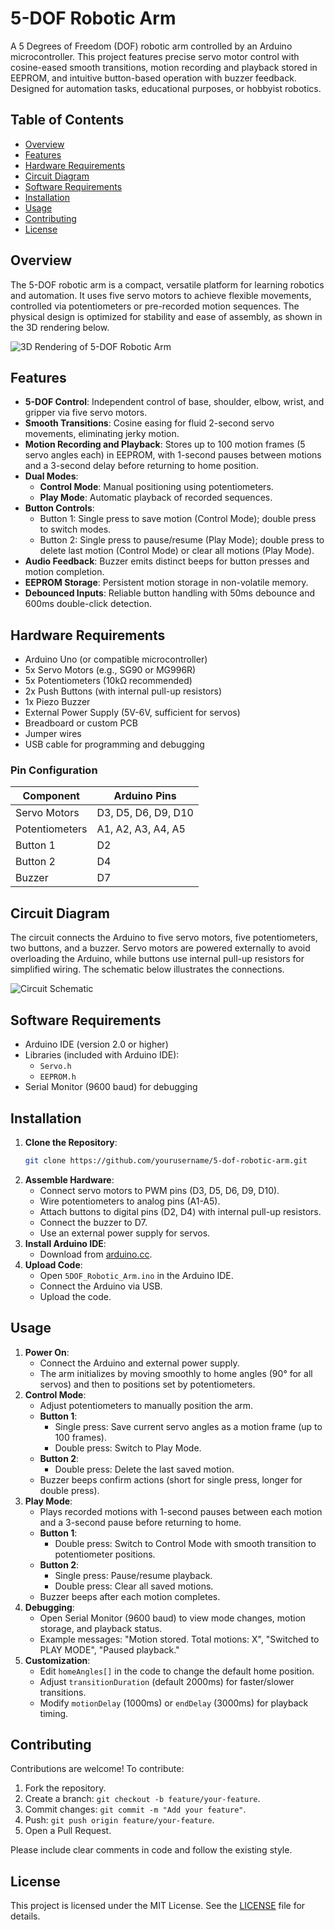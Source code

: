 # 5-DOF Robotic Arm

A 5 Degrees of Freedom (DOF) robotic arm controlled by an Arduino microcontroller. This project features precise servo motor control with cosine-eased smooth transitions, motion recording and playback stored in EEPROM, and intuitive button-based operation with buzzer feedback. Designed for automation tasks, educational purposes, or hobbyist robotics.

## Table of Contents
- [Overview](#overview)
- [Features](#features)
- [Hardware Requirements](#hardware-requirements)
- [Circuit Diagram](#circuit-diagram)
- [Software Requirements](#software-requirements)
- [Installation](#installation)
- [Usage](#usage)
- [Contributing](#contributing)
- [License](#license)

## Overview
The 5-DOF robotic arm is a compact, versatile platform for learning robotics and automation. It uses five servo motors to achieve flexible movements, controlled via potentiometers or pre-recorded motion sequences. The physical design is optimized for stability and ease of assembly, as shown in the 3D rendering below.

![3D Rendering of 5-DOF Robotic Arm](https://github.com/yourusername/5-dof-robotic-arm/raw/main/docs/images/3d_rendering.png)

## Features
- **5-DOF Control**: Independent control of base, shoulder, elbow, wrist, and gripper via five servo motors.
- **Smooth Transitions**: Cosine easing for fluid 2-second servo movements, eliminating jerky motion.
- **Motion Recording and Playback**: Stores up to 100 motion frames (5 servo angles each) in EEPROM, with 1-second pauses between motions and a 3-second delay before returning to home position.
- **Dual Modes**:
  - **Control Mode**: Manual positioning using potentiometers.
  - **Play Mode**: Automatic playback of recorded sequences.
- **Button Controls**:
  - Button 1: Single press to save motion (Control Mode); double press to switch modes.
  - Button 2: Single press to pause/resume (Play Mode); double press to delete last motion (Control Mode) or clear all motions (Play Mode).
- **Audio Feedback**: Buzzer emits distinct beeps for button presses and motion completion.
- **EEPROM Storage**: Persistent motion storage in non-volatile memory.
- **Debounced Inputs**: Reliable button handling with 50ms debounce and 600ms double-click detection.

## Hardware Requirements
- Arduino Uno (or compatible microcontroller)
- 5x Servo Motors (e.g., SG90 or MG996R)
- 5x Potentiometers (10kΩ recommended)
- 2x Push Buttons (with internal pull-up resistors)
- 1x Piezo Buzzer
- External Power Supply (5V-6V, sufficient for servos)
- Breadboard or custom PCB
- Jumper wires
- USB cable for programming and debugging

### Pin Configuration
| Component       | Arduino Pins       |
|-----------------|--------------------|
| Servo Motors    | D3, D5, D6, D9, D10 |
| Potentiometers  | A1, A2, A3, A4, A5 |
| Button 1        | D2                 |
| Button 2        | D4                 |
| Buzzer          | D7                 |

## Circuit Diagram
The circuit connects the Arduino to five servo motors, five potentiometers, two buttons, and a buzzer. Servo motors are powered externally to avoid overloading the Arduino, while buttons use internal pull-up resistors for simplified wiring. The schematic below illustrates the connections.

![Circuit Schematic](https://github.com/yourusername/5-dof-robotic-arm/raw/main/docs/images/circuit_schematic.png)

## Software Requirements
- Arduino IDE (version 2.0 or higher)
- Libraries (included with Arduino IDE):
  - `Servo.h`
  - `EEPROM.h`
- Serial Monitor (9600 baud) for debugging

## Installation
1. **Clone the Repository**:
   ```bash
   git clone https://github.com/yourusername/5-dof-robotic-arm.git
   ```
2. **Assemble Hardware**:
   - Connect servo motors to PWM pins (D3, D5, D6, D9, D10).
   - Wire potentiometers to analog pins (A1-A5).
   - Attach buttons to digital pins (D2, D4) with internal pull-up resistors.
   - Connect the buzzer to D7.
   - Use an external power supply for servos.
3. **Install Arduino IDE**:
   - Download from [arduino.cc](https://www.arduino.cc/en/software).
4. **Upload Code**:
   - Open `5DOF_Robotic_Arm.ino` in the Arduino IDE.
   - Connect the Arduino via USB.
   - Upload the code.

## Usage
1. **Power On**:
   - Connect the Arduino and external power supply.
   - The arm initializes by moving smoothly to home angles (90° for all servos) and then to positions set by potentiometers.
2. **Control Mode**:
   - Adjust potentiometers to manually position the arm.
   - **Button 1**:
     - Single press: Save current servo angles as a motion frame (up to 100 frames).
     - Double press: Switch to Play Mode.
   - **Button 2**:
     - Double press: Delete the last saved motion.
   - Buzzer beeps confirm actions (short for single press, longer for double press).
3. **Play Mode**:
   - Plays recorded motions with 1-second pauses between each motion and a 3-second pause before returning to home.
   - **Button 1**:
     - Double press: Switch to Control Mode with smooth transition to potentiometer positions.
   - **Button 2**:
     - Single press: Pause/resume playback.
     - Double press: Clear all saved motions.
   - Buzzer beeps after each motion completes.
4. **Debugging**:
   - Open Serial Monitor (9600 baud) to view mode changes, motion storage, and playback status.
   - Example messages: "Motion stored. Total motions: X", "Switched to PLAY MODE", "Paused playback."
5. **Customization**:
   - Edit `homeAngles[]` in the code to change the default home position.
   - Adjust `transitionDuration` (default 2000ms) for faster/slower transitions.
   - Modify `motionDelay` (1000ms) or `endDelay` (3000ms) for playback timing.

## Contributing
Contributions are welcome! To contribute:
1. Fork the repository.
2. Create a branch: `git checkout -b feature/your-feature`.
3. Commit changes: `git commit -m "Add your feature"`.
4. Push: `git push origin feature/your-feature`.
5. Open a Pull Request.

Please include clear comments in code and follow the existing style.

## License
This project is licensed under the MIT License. See the [LICENSE](LICENSE) file for details.